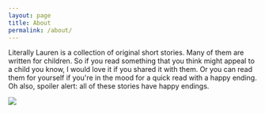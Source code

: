 ```yaml
---
layout: page
title: About
permalink: /about/
---
```


Literally Lauren is a collection of original short stories. Many of them are written for children. So if you read something that you think might appeal to a child you know, I would love it if you shared it with them. Or you can read them for yourself if you're in the mood for a quick read with a happy ending. Oh also, spoiler alert: all of these stories have happy endings.

![](/assets/ll-logo.svg)